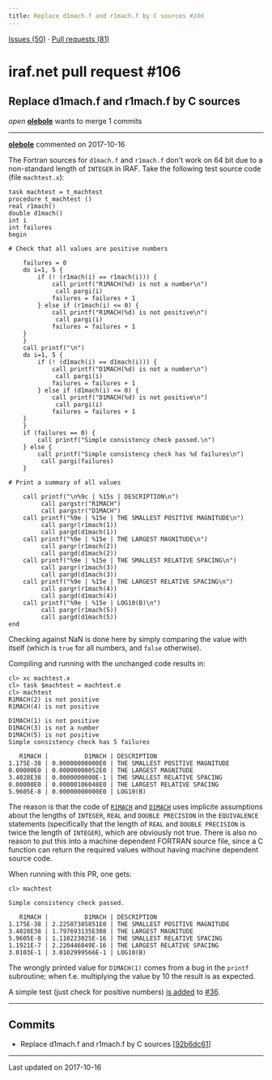 ```yaml
---
title: Replace d1mach.f and r1mach.f by C sources #106
---
```


[Issues (50)](https://iraf-community.github.io/iraf-v216/issues) · [Pull requests (81)](https://iraf-community.github.io/iraf-v216/issues/pulls)

# iraf.net pull request #106
## Replace d1mach.f and r1mach.f by C sources
*open* **[olebole](https://github.com/olebole)** wants to merge 1 commits

- - - -

**[olebole](https://github.com/olebole)** commented on 2017-10-16

The Fortran sources for `d1mach.f` and `r1mach.f` don't work on 64 bit due to a non-standard length of `INTEGER` in IRAF. Take the following test source code (file `machtest.x`):  
```  
task machtest = t_machtest  
procedure t_machtest ()  
real r1mach()  
double d1mach()  
int i  
int failures  
begin  
  
# Check that all values are positive numbers  
  
    failures = 0  
    do i=1, 5 {  
        if (! (r1mach(i) == r1mach(i))) {  
            call printf("R1MACH(%d) is not a number\n")  
	         call pargi(i)  
            failures = failures + 1  
        } else if (r1mach(i) <= 0) {  
            call printf("R1MACH(%d) is not positive\n")  
	         call pargi(i)  
            failures = failures + 1  
	}  
    }  
    call printf("\n")  
    do i=1, 5 {  
        if (! (d1mach(i) == d1mach(i))) {  
            call printf("D1MACH(%d) is not a number\n")  
	         call pargi(i)  
            failures = failures + 1  
        } else if (d1mach(i) <= 0) {  
            call printf("D1MACH(%d) is not positive\n")  
	         call pargi(i)  
            failures = failures + 1  
	}  
    }  
    if (failures == 0) {  
        call printf("Simple consistency check passed.\n")  
    } else {  
        call printf("Simple consistency check has %d failures\n")  
	     call pargi(failures)  
    }  
  
# Print a summary of all values  
  
    call printf("\n%9c | %15s | DESCRIPTION\n")  
         call pargstr("R1MACH")  
         call pargstr("D1MACH")  
    call printf("%9e | %15e | THE SMALLEST POSITIVE MAGNITUDE\n")  
         call pargr(r1mach(1))  
         call pargd(d1mach(1))  
    call printf("%9e | %15e | THE LARGEST MAGNITUDE\n")  
         call pargr(r1mach(2))  
         call pargd(d1mach(2))  
    call printf("%9e | %15e | THE SMALLEST RELATIVE SPACING\n")  
         call pargr(r1mach(3))  
         call pargd(d1mach(3))  
    call printf("%9e | %15e | THE LARGEST RELATIVE SPACING\n")  
         call pargr(r1mach(4))  
         call pargd(d1mach(4))  
    call printf("%9e | %15e | LOG10(B)\n")  
         call pargr(r1mach(5))  
         call pargd(d1mach(5))  
end  
```  
  
Checking against NaN is done here by simply comparing the value with itself (which is `true` for all numbers, and `false` otherwise).  
  
Compiling and running with the unchanged code results in:  
```  
cl> xc machtest.x  
cl> task $machtest = machtest.e  
cl> machtest  
R1MACH(2) is not positive  
R1MACH(4) is not positive  
  
D1MACH(1) is not positive  
D1MACH(3) is not a number  
D1MACH(5) is not positive  
Simple consistency check has 5 failures  
  
   R1MACH |          D1MACH | DESCRIPTION  
1.175E-38 | 0.00000000000E0 | THE SMALLEST POSITIVE MAGNITUDE  
0.00000E0 | 0.00000000052E0 | THE LARGEST MAGNITUDE  
3.4028E38 | 0.0000000000E-1 | THE SMALLEST RELATIVE SPACING  
0.00000E0 | 0.00000106048E0 | THE LARGEST RELATIVE SPACING  
5.9605E-8 | 0.00000000000E0 | LOG10(B)  
```  
  
The reason is that the code of [`R1MACH`](https://github.com/iraf-community/iraf/blob/9590f45760a4791f3305407fb51c87f1282b32be/unix/hlib/r1mach.f#L32-L48) and [`D1MACH`](https://github.com/iraf-community/iraf/blob/9590f45760a4791f3305407fb51c87f1282b32be/unix/hlib/d1mach.f#L36-L52) uses implicite assumptions about the lengths of `INTEGER`,  `REAL` and `DOUBLE PRECISION` in the `EQUIVALENCE` statements (specifically that the length of `REAL` and `DOUBLE PRECISION` is twice the length of `INTEGER`), which are obviously not true. There is also no reason to put this into a machine dependent FORTRAN source file, since a C function can return the required values without having machine dependent source code.  
  
When running with this PR, one gets:  
```  
cl> machtest  
  
Simple consistency check passed.  
  
   R1MACH |          D1MACH | DESCRIPTION  
1.175E-38 | 2.22507385851E0 | THE SMALLEST POSITIVE MAGNITUDE  
3.4028E38 | 1.797693135E308 | THE LARGEST MAGNITUDE  
5.9605E-8 | 1.110223025E-16 | THE SMALLEST RELATIVE SPACING  
1.1921E-7 | 2.220446049E-16 | THE LARGEST RELATIVE SPACING  
3.0103E-1 | 3.0102999566E-1 | LOG10(B)  
```  
The wrongly printed value for `D1MACH(1)` comes from a bug in the `printf` subroutine; when f.e. multiplying the value by 10 the result is as expected.  
  
A simple test (just check for positive numbers) [is added](https://github.com/iraf-community/iraf/pull/36/commits/c05725824e8d97cdfd3bf79abf7870fd4bc864f0) to [#36](https://iraf-community.github.io/iraf-v216/issues/36).
- - - -

## Commits

* Replace d1mach.f and r1mach.f by C sources [[92b6dc61](https://github.com/iraf-community/iraf/commit/92b6dc615468c6eb43075b9c60b553a508ce7151)]

- - - -

Last updated on 2017-10-16
